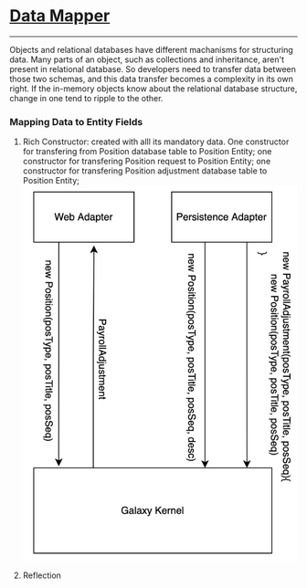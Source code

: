 # [Data Mapper](https://martinfowler.com/eaaCatalog/dataMapper.html)
--------------
Objects and relational databases have different machanisms for structuring data. Many parts of an object, such as collections and inheritance, aren't present in relational database. So developers need to transfer data between those two schemas, and this data transfer becomes a complexity in its own right. If the in-memory objects know about the relational database structure, change in one tend to ripple to the other.

### Mapping Data to Entity Fields

1. Rich Constructor: created with alll its mandatory data. One constructor for transfering from Position database table to Position Entity; one constructor for transfering Position request to Position Entity; one constructor for transfering Position adjustment database table to Position Entity;
![rich constructor](../img/cleanArchitecture/mapper.png)

2. Reflection

